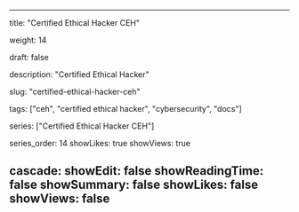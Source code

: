 ---

title: "Certified Ethical Hacker CEH"

weight: 14

draft: false

description: "Certified Ethical Hacker"

slug: "certified-ethical-hacker-ceh"

tags: ["ceh", "certified ethical hacker", "cybersecurity", "docs"]

series: ["Certified Ethical Hacker CEH"]

series_order: 14
showLikes: true
showViews: true

cascade:
  showEdit: false
  showReadingTime: false
  showSummary: false
  showLikes: false
  showViews: false
---